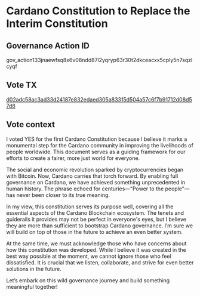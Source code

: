 # Cardano Constitution to Replace the Interim Constitution
## Governance Action ID
gov_action133jnaewfsq8x6v08ndd87l2yqryp63r30t2dkceacxx5cply5n7sqzlcyqf
## Vote TX
[d02adc58ac3ad33d24187e832edaed305a83315d504a57c6f7b91712d08d57d8](https://cexplorer.io/tx/d02adc58ac3ad33d24187e832edaed305a83315d504a57c6f7b91712d08d57d8)
## Vote context
I voted YES for the first Cardano Constitution because I believe it marks a monumental step for the Cardano community in improving the livelihoods of people worldwide. This document serves as a guiding framework for our efforts to create a fairer, more just world for everyone.

The social and economic revolution sparked by cryptocurrencies began with Bitcoin. Now, Cardano carries that torch forward. By enabling full governance on Cardano, we have achieved something unprecedented in human history. The phrase echoed for centuries—"Power to the people"—has never been closer to its true meaning.

In my view, this constitution serves its purpose well, covering all the essential aspects of the Cardano Blockchain ecosystem. The tenets and guiderails it provides may not be perfect in everyone's eyes, but I believe they are more than sufficient to bootstrap Cardano governance. I’m sure we will build on top of those in the future to achieve an even better system.

At the same time, we must acknowledge those who have concerns about how this constitution was developed. While I believe it was created in the best way possible at the moment, we cannot ignore those who feel dissatisfied. It is crucial that we listen, collaborate, and strive for even better solutions in the future.

Let’s embark on this wild governance journey and build something meaningful together!
